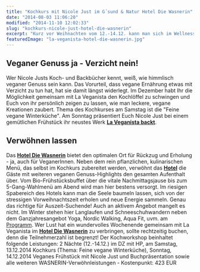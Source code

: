 ```yaml
---
title: "Kochkurs mit Nicole Just im G´sund & Natur Hotel Die Wasnerin"
date: "2014-08-03 11:06:20"
modified: "2014-11-10 12:02:33"
slug: "kochkurs-nicole-just-hotel-die-wasnerin"
excerpt: "Kurz vor Weihnachten vom 12.-14.12. kann man sich im Wellness-Hotel Die Wasnerin im Salzkammergut (A) eine Auszeit gönnen und sich gemeinsam mit La Veganista Nicole Just durch die \"Feine, vegane Winterküche\" kochen!"
featuredImage: "la-veganista-hotel-die-wasnerin.jpg"
---
```


## Veganer Genuss ja - Verzicht nein!

Wer Nicole Justs Koch- und Backbücher kennt, weiß, wie himmlisch veganer Genuss sein kann. Das Vorurteil, dass vegane Ernährung etwas mit Verzicht zu tun hat, hat sie damit längst widerlegt. Im Dezember habt Ihr die Möglichkeit gemeinsam mit La Veganista den Kochlöffel zu schwingen und Euch von ihr persönlich zeigen zu lassen, wie man leckere, vegane Kreationen zaubert. Thema des Kochkurses am Samstag ist die "Feine vegane Winterküche". Am Sonntag präsentiert Euch Nicole Just bei einem gemütlichen Frühstück ihr neustes Werk [**La Veganista backt**](https://www.veganblatt.com/la-veganista-backt).

## Verwöhnen lassen

Das [**Hotel Die Wasnerin**](http://www.diewasnerin.at/de/) bietet den optimalen Ort für Rückzug und Erholung - ja, auch für VeganerInnen. Neben dem rein pflanzlichen, kulinarischen Menü, das selbst im Kochkurs zubereitet werden, verwöhnt das [**Hotel**](http://www.diewasnerin.at/de/) die Gäste mit weiteren veganen Genuss-Highlights den gesamten Aufenthalt über. Vom Bio-Frühstücksbuffet über die vitale Nachmittagsjause bis zum 5-Gang-Wahlmenü am Abend wird man hier bestens versorgt. Im riesigen Spabereich des Hotels kann man die Seele baumeln lassen, sich von der stressigen Vorweihnachtszeit erholen und neue Energie sammeln. Genau das richtige für Auszeit-Suchende! Auch an aktivem Angebot mangelt es nicht. Im Winter stehen hier Langlaufen und Schneeschuhwandern neben dem Ganzjahresangebot Yoga, Nordic Walking, Aqua Fit, uvm. am [Programm](http://www.diewasnerin.at/de/zimmer-preise/wasnerin-verwoehnleistungen/). Wer Lust hat ein wundervolles Wochenende gemeinsam mit La Veganista im [**Hotel Die Wasnerin**](http://www.diewasnerin.at/de/) zu verbringen, sollte rechtzeitig buchen, denn die Teilnehmerzahl ist begrenzt! Der Kochworkshop beinhaltet folgende Leistungen: 2 Nächte (12.-14.12.) im DZ mit HP, am Samstag, 13.12.2014 Kochkurs (Thema: Feine vegane Winterküche), Sonntag, 14.12.2014 Veganes Frühstück mit Nicole Just und Buchpräsentation sowie alle weiteren WASNERIN-Verwöhnleistungen - Kostenpunkt: 423 EUR